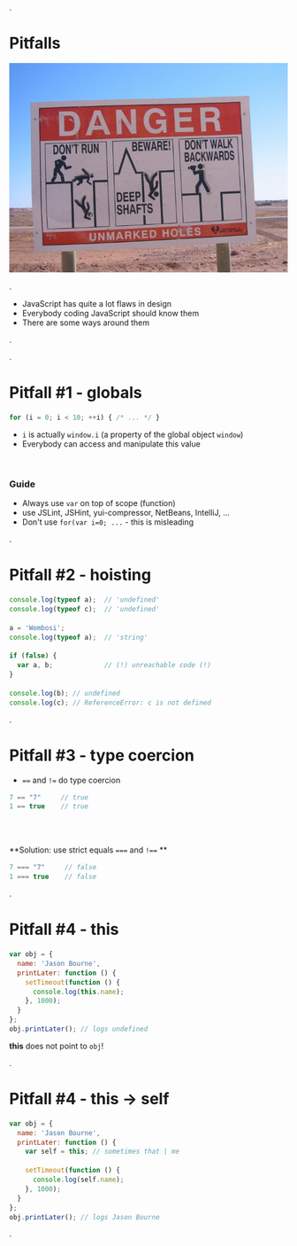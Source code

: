 .<div class="slide">

# Pitfalls

<img src="media/danger-sign_w725_h544.jpg" class="scaled-centered">

.  <div class="handout">

 * JavaScript has quite a lot flaws in design
 * Everybody coding JavaScript should know them
 * There are some ways around them

.  </div>

.</div><div class="slide">

# Pitfall #1 - globals

``` javascript
for (i = 0; i < 10; ++i) { /* ... */ }
```

 * `i` is actually `window.i` (a property of the global object `window`)
 * Everybody can access and manipulate this value

<br/>

### Guide

 * Always use `var` on top of scope (function)
 * use JSLint, JSHint, yui-compressor, NetBeans, IntelliJ, ...
 * Don't use `for(var i=0; ...` - this is misleading

.</div><div class="slide">

# Pitfall #2 - hoisting

``` javascript
console.log(typeof a);  // 'undefined'
console.log(typeof c);  // 'undefined'

a = 'Wombosi';
console.log(typeof a);  // 'string'

if (false) {
  var a, b;             // (!) unreachable code (!)
}

console.log(b); // undefined
console.log(c); // ReferenceError: c is not defined
```

.</div><div class="slide">

# Pitfall #3 - type coercion

 * `==` and `!=` do type coercion

``` javascript
7 == "7"     // true
1 == true    // true
```

<br/><br/>

**Solution: use strict equals `===` and `!==` **

``` javascript
7 === "7"     // false
1 === true    // false
```


.</div><div class="slide">

# Pitfall #4 - this

``` javascript
var obj = {
  name: 'Jason Bourne',
  printLater: function () {
    setTimeout(function () {
      console.log(this.name);
    }, 1000);
  }
};
obj.printLater(); // logs undefined
```

**this** does not point to `obj`!

.</div><div class="slide">

# Pitfall #4 - this -> self

``` javascript
var obj = {
  name: 'Jason Bourne',
  printLater: function () {
    var self = this; // sometimes that | me

    setTimeout(function () {
      console.log(self.name);
    }, 1000);
  }
};
obj.printLater(); // logs Jason Bourne
```

.</div>
